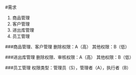 #需求
1. 商品管理
2. 客户管理
3. 进出库管理
4. 员工管理

###商品管理、客户管理
删除权限：A（高）
其他权限：B（低）

###进出库管理
删除权限、审核权限：A（高）
其他权限：B（低）

###员工管理
权限类型：管理员（S），管理者（A），执行者（B）
